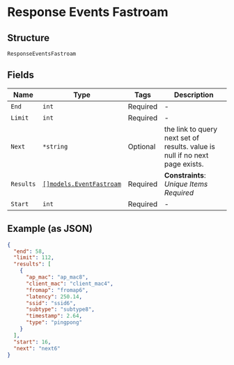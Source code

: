
# Response Events Fastroam

## Structure

`ResponseEventsFastroam`

## Fields

| Name | Type | Tags | Description |
|  --- | --- | --- | --- |
| `End` | `int` | Required | - |
| `Limit` | `int` | Required | - |
| `Next` | `*string` | Optional | the link to query next set of results. value is null if no next page exists. |
| `Results` | [`[]models.EventFastroam`](../../doc/models/event-fastroam.md) | Required | **Constraints**: *Unique Items Required* |
| `Start` | `int` | Required | - |

## Example (as JSON)

```json
{
  "end": 58,
  "limit": 112,
  "results": [
    {
      "ap_mac": "ap_mac8",
      "client_mac": "client_mac4",
      "fromap": "fromap6",
      "latency": 250.14,
      "ssid": "ssid6",
      "subtype": "subtype8",
      "timestamp": 2.64,
      "type": "pingpong"
    }
  ],
  "start": 16,
  "next": "next6"
}
```

